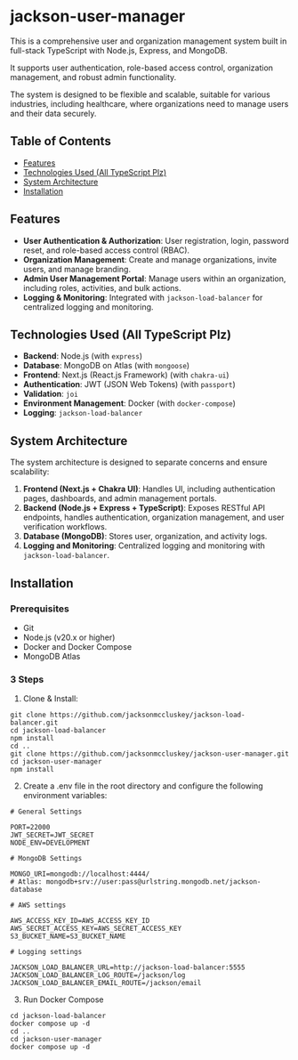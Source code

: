# jackson-user-manager

This is a comprehensive user and organization management system built in full-stack TypeScript with Node.js, Express, and MongoDB.

It supports user authentication, role-based access control, organization management, and robust admin functionality.

The system is designed to be flexible and scalable, suitable for various industries, including healthcare, where organizations need to manage users and their data securely.

## Table of Contents

- [Features](#features)
- [Technologies Used (All TypeScript Plz)](#technologies-used-all-typescript-plz)
- [System Architecture](#system-architecture)
- [Installation](#installation)

## Features

- **User Authentication & Authorization**: User registration, login, password reset, and role-based access control (RBAC).
- **Organization Management**: Create and manage organizations, invite users, and manage branding.
- **Admin User Management Portal**: Manage users within an organization, including roles, activities, and bulk actions.
- **Logging & Monitoring**: Integrated with `jackson-load-balancer` for centralized logging and monitoring.

## Technologies Used (All TypeScript Plz)

- **Backend**: Node.js (with `express`)
- **Database**: MongoDB on Atlas (with `mongoose`)
- **Frontend**: Next.js (React.js Framework) (with `chakra-ui`)
- **Authentication**: JWT (JSON Web Tokens) (with `passport`)
- **Validation**: `joi`
- **Environment Management**: Docker (with `docker-compose`)
- **Logging**: `jackson-load-balancer`

## System Architecture

The system architecture is designed to separate concerns and ensure scalability:

1. **Frontend (Next.js + Chakra UI)**: Handles UI, including authentication pages, dashboards, and admin management portals.
2. **Backend (Node.js + Express + TypeScript)**: Exposes RESTful API endpoints, handles authentication, organization management, and user verification workflows.
3. **Database (MongoDB)**: Stores user, organization, and activity logs.
6. **Logging and Monitoring**: Centralized logging and monitoring with `jackson-load-balancer`.

## Installation

### Prerequisites

- Git
- Node.js (v20.x or higher)
- Docker and Docker Compose
- MongoDB Atlas

### 3 Steps

1. Clone & Install:

```
git clone https://github.com/jacksonmccluskey/jackson-load-balancer.git
cd jackson-load-balancer
npm install
cd ..
git clone https://github.com/jacksonmccluskey/jackson-user-manager.git
cd jackson-user-manager
npm install
```

2. Create a .env file in the root directory and configure the following environment variables:

```
# General Settings

PORT=22000
JWT_SECRET=JWT_SECRET
NODE_ENV=DEVELOPMENT

# MongoDB Settings

MONGO_URI=mongodb://localhost:4444/
# Atlas: mongodb+srv://user:pass@urlstring.mongodb.net/jackson-database

# AWS settings

AWS_ACCESS_KEY_ID=AWS_ACCESS_KEY_ID
AWS_SECRET_ACCESS_KEY=AWS_SECRET_ACCESS_KEY
S3_BUCKET_NAME=S3_BUCKET_NAME

# Logging settings

JACKSON_LOAD_BALANCER_URL=http://jackson-load-balancer:5555
JACKSON_LOAD_BALANCER_LOG_ROUTE=/jackson/log
JACKSON_LOAD_BALANCER_EMAIL_ROUTE=/jackson/email
```

3. Run Docker Compose

```
cd jackson-load-balancer
docker compose up -d
cd ..
cd jackson-user-manager
docker compose up -d
```
